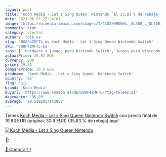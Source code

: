 ```yaml
---
layout: post
title: 'Koch Media - Let s Sing Queen  Nintendo  al 35.83 % de rebaja'
date: 2021-06-02 22:24:01
image: 'https://m.media-amazon.com/images/I/41O2kM9QGHL._SL500_._SL400_.jpg'
comments: true
category: ofertas
author: 'tole.es'
slug: 'B08F4ZMFTL-es Koch Media - Let s Sing Queen Nintendo Switch'
sku: 'B08F4ZMFTL-es'
tags: [ 'Hardware y juegos para Nintendo Switch','Juegos para Nintendo Switch','Videojuegos','koch media','nintendo', ]
actualPrice: 19.83 EUR
currency: EUR
price: 19.83
comparePrice: 30.9 EUR
prodname: 'Koch Media - Let s Sing Queen  Nintendo Switch'
country: 'es'
flag: '🇪🇸'
brand: 'Koch Media'
buyurl: 'https://www.amazon.es/dp/B08F4ZMFTL/?tag=tolees-21'
descuento: '35.83'
average: '28.5192857142858'
---
```


Tienes [Koch Media - Let s Sing Queen  Nintendo Switch](https://www.amazon.es/dp/B08F4ZMFTL/?tag=tolees-21) con precio final de  19.83 EUR (original: 30.9 EUR) (35.83 %  de rebaja) aqui!

[![Koch Media - Let s Sing Queen  Nintendo ](https://m.media-amazon.com/images/I/41O2kM9QGHL._SL500_._SL400_.jpg)](https://www.amazon.es/dp/B08F4ZMFTL/?tag=tolees-21)

🔎:


[🛒 Comprar!!!](https://www.amazon.es/dp/B08F4ZMFTL/?tag=tolees-21)
